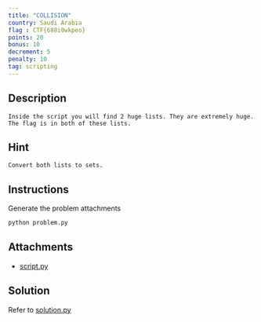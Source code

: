 ```yaml
---
title: "COLLISION"
country: Saudi Arabia
flag : CTF{688i0wkpeo}
points: 20
bonus: 10
decrement: 5
penalty: 10
tag: scripting
---
```


## Description

```
Inside the script you will find 2 huge lists. They are extremely huge.
The flag is in both of these lists.
```

## Hint

```
Convert both lists to sets.
```

## Instructions

Generate the problem attachments

```bash
python problem.py
```

## Attachments

*   [script.py](script.py)

## Solution

Refer to [solution.py](solution.py)
